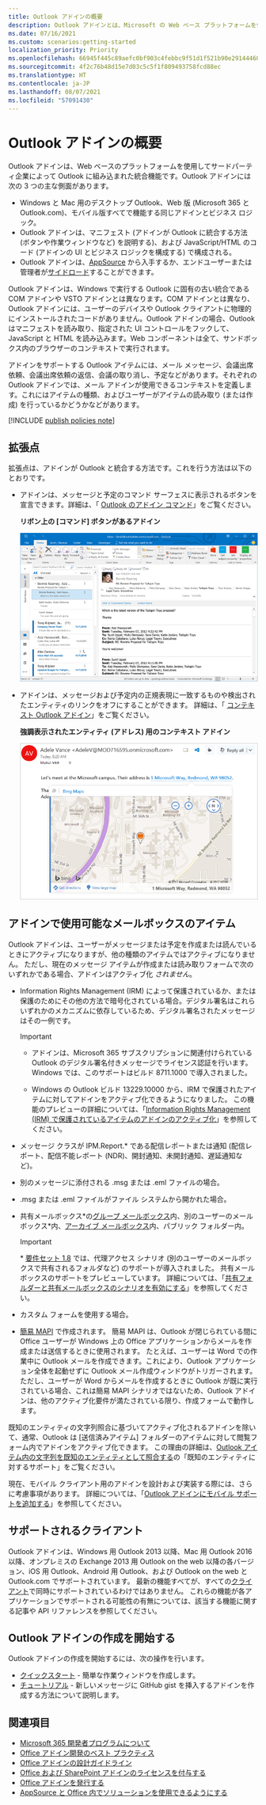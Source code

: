 ```yaml
---
title: Outlook アドインの概要
description: Outlook アドインとは、Microsoft の Web ベース プラットフォームを使用して Outlook に組み込まれるサードパーティ製の統合機能です。
ms.date: 07/16/2021
ms.custom: scenarios:getting-started
localization_priority: Priority
ms.openlocfilehash: 66945f445c89aefc0bf903c4febbc9f51d1f521b90e29144460df9e325826790
ms.sourcegitcommit: 4f2c76b48d15e7d03c5c5f1f809493758fcd88ec
ms.translationtype: HT
ms.contentlocale: ja-JP
ms.lasthandoff: 08/07/2021
ms.locfileid: "57091430"
---
```

# <a name="outlook-add-ins-overview"></a>Outlook アドインの概要

Outlook アドインは、Web ベースのプラットフォームを使用してサードパーティ企業によって Outlook に組み込まれた統合機能です。Outlook アドインには次の 3 つの主な側面があります。

- Windows と Mac 用のデスクトップ Outlook、Web 版 (Microsoft 365 と Outlook.com)、モバイル版すべてで機能する同じアドインとビジネス ロジック。
- Outlook アドインは、マニフェスト (アドインが Outlook に統合する方法 (ボタンや作業ウィンドウなど) を説明する)、および JavaScript/HTML のコード (アドインの UI とビジネス ロジックを構成する) で構成される。
- Outlook アドインは、[AppSource](https://appsource.microsoft.com) から入手するか、エンドユーザーまたは管理者が[サイドロード](sideload-outlook-add-ins-for-testing.md)することができます。

Outlook アドインは、Windows で実行する Outlook に固有の古い統合である COM アドインや VSTO アドインとは異なります。COM アドインとは異なり、Outlook アドインには、ユーザーのデバイスや Outlook クライアントに物理的にインストールされたコードがありません。Outlook アドインの場合、Outlook はマニフェストを読み取り、指定された UI コントロールをフックして、JavaScript と HTML を読み込みます。Web コンポーネントは全て、サンドボックス内のブラウザーのコンテキストで実行されます。

アドインをサポートする Outlook アイテムには、メール メッセージ、会議出席依頼、会議出席依頼の返信、会議の取り消し、予定などがあります。それぞれの Outlook アドインでは、メール アドインが使用できるコンテキストを定義します。これにはアイテムの種類、およびユーザーがアイテムの読み取り (または作成) を行っているかどうかなどがあります。

[!INCLUDE [publish policies note](../includes/note-publish-policies.md)]

## <a name="extension-points"></a>拡張点

拡張点は、アドインが Outlook と統合する方法です。これを行う方法は以下のとおりです。

- アドインは、メッセージと予定のコマンド サーフェスに表示されるボタンを宣言できます。詳細は、「 [Outlook のアドイン コマンド](add-in-commands-for-outlook.md)」をご覧ください。

    **リボン上の [コマンド] ボタンがあるアドイン**

    ![アドイン コマンドの UI なし図形。](../images/uiless-command-shape.png)

- アドインは、メッセージおよび予定内の正規表現に一致するものや検出されたエンティティのリンクをオフにすることができます。 詳細は、「 [コンテキスト Outlook アドイン](contextual-outlook-add-ins.md)」をご覧ください。

    **強調表示されたエンティティ (アドレス) 用のコンテキスト アドイン**

    ![カード内のコンテキスト アプリを示す。](../images/outlook-detected-entity-card.png)

## <a name="mailbox-items-available-to-add-ins"></a>アドインで使用可能なメールボックスのアイテム

Outlook アドインは、ユーザーがメッセージまたは予定を作成または読んでいるときにアクティブになりますが、他の種類のアイテムではアクティブになりません。 ただし、現在のメッセージ アイテムが作成または読み取りフォームで次のいずれかである場合、アドインはアクティブ化 *されません*。

- Information Rights Management (IRM) によって保護されているか、または保護のためにその他の方法で暗号化されている場合。デジタル署名はこれらいずれかのメカニズムに依存しているため、デジタル署名されたメッセージはその一例です。

  > [!IMPORTANT]
  >
  > - アドインは、Microsoft 365 サブスクリプションに関連付けられている Outlook のデジタル署名付きメッセージでライセンス認証を行います。 Windows では、このサポートはビルド 8711.1000 で導入されました。
  >
  > - Windows の Outlook ビルド 13229.10000 から、IRM で保護されたアイテムに対してアドインをアクティブ化できるようになりました。 この機能のプレビューの詳細については、「[Information Rights Management (IRM) で保護されているアイテムのアドインのアクティブ化](../reference/objectmodel/preview-requirement-set/outlook-requirement-set-preview.md#add-in-activation-on-items-protected-by-information-rights-management-irm)」を参照してください。

- メッセージ クラスが IPM.Report.* である配信レポートまたは通知 (配信レポート、配信不能レポート (NDR)、開封通知、未開封通知、遅延通知など)。

- 別のメッセージに添付される .msg または .eml ファイルの場合。

- .msg または .eml ファイルがファイル システムから開かれた場合。

- 共有メールボックス\*の[グループ メールボックス](/microsoft-365/admin/create-groups/compare-groups?view=o365-worldwide&preserve-view=true#shared-mailboxes)内、別のユーザーのメールボックス\*内、[アーカイブ メールボックス](/office365/servicedescriptions/exchange-online-archiving-service-description/archive-features#archive-mailbox)内、パブリック フォルダー内。

  > [!IMPORTANT]
  > \* [要件セット 1.8](../reference/objectmodel/requirement-set-1.8/outlook-requirement-set-1.8.md) では、代理アクセス シナリオ (別のユーザーのメールボックスで共有されるフォルダなど) のサポートが導入されました。 共有メールボックスのサポートをプレビューしています。 詳細については、「[共有フォルダーと共有メールボックスのシナリオを有効にする](delegate-access.md)」を参照してください。

- カスタム フォームを使用する場合。

- [簡易 MAPI](https://support.microsoft.com/topic/a3d3f856-eaf6-b6d8-3617-186c0a1123c5) で作成されます。 簡易 MAPI は、Outlook が閉じられている間に Office ユーザーが Windows 上の Office アプリケーションからメールを作成または送信するときに使用されます。 たとえば、ユーザーは Word での作業中に Outlook メールを作成できます。これにより、Outlook アプリケーション全体を起動せずに Outlook メール作成ウィンドウがトリガーされます。 ただし、ユーザーが Word からメールを作成するときに Outlook が既に実行されている場合、これは簡易 MAPI シナリオではないため、Outlook アドインは、他のアクティブ化要件が満たされている限り、作成フォームで動作します。

既知のエンティティの文字列照合に基づいてアクティブ化されるアドインを除いて、通常、Outlook は [送信済みアイテム] フォルダーのアイテムに対して閲覧フォーム内でアドインをアクティブ化できます。 この理由の詳細は、[Outlook アイテム内の文字列を既知のエンティティとして照合する](match-strings-in-an-item-as-well-known-entities.md)の「既知のエンティティに対するサポート」をご覧ください。

現在、モバイル クライアント用のアドインを設計および実装する際には、さらに考慮事項があります。 詳細については、「[Outlook アドインにモバイル サポートを追加する](add-mobile-support.md#compose-mode-and-appointments)」を参照してください。

## <a name="supported-clients"></a>サポートされるクライアント

Outlook アドインは、Windows 用 Outlook 2013 以降、Mac 用 Outlook 2016 以降、オンプレミスの Exchange 2013 用 Outlook on the web 以降の各バージョン、iOS 用 Outlook、Android 用 Outlook、および Outlook on the web と Outlook.com でサポートされています。 最新の機能すべてが、すべての[クライアント](../reference/requirement-sets/outlook-api-requirement-sets.md#requirement-sets-supported-by-exchange-servers-and-outlook-clients)で同時にサポートされているわけではありません。 これらの機能が各アプリケーションでサポートされる可能性の有無については、該当する機能に関する記事や API リファレンスを参照してください。

## <a name="get-started-building-outlook-add-ins"></a>Outlook アドインの作成を開始する

Outlook アドインの作成を開始するには、次の操作を行います。

- [クイックスタート](../quickstarts/outlook-quickstart.md) - 簡単な作業ウィンドウを作成します。
- [チュートリアル](../tutorials/outlook-tutorial.md) - 新しいメッセージに GitHub gist を挿入するアドインを作成する方法について説明します。

## <a name="see-also"></a>関連項目

- [Microsoft 365 開発者プログラムについて](https://developer.microsoft.com/microsoft-365/dev-program)
- [Office アドイン開発のベスト プラクティス](../concepts/add-in-development-best-practices.md)
- [Office アドインの設計ガイドライン](../design/add-in-design.md)
- [Office および SharePoint アドインのライセンスを付与する](/office/dev/store/license-your-add-ins)
- [Office アドインを発行する](../publish/publish.md)
- [AppSource と Office 内でソリューションを使用できるようにする](/office/dev/store/submit-to-the-office-store)
